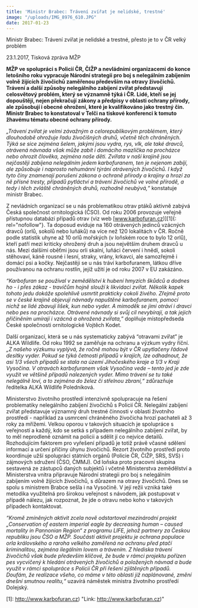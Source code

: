 ```yaml
---
title: 'Ministr Brabec: Trávení zvířat je nelidské, trestné'
image: "/uploads/IMG_8976_610.JPG"
date: 2017-01-23
---
```



Ministr Brabec: Trávení zvířat je nelidské a trestné, přesto je to v ČR
velký problém

 23.1.2017, Tisková zpráva MŽP



<strong>MŽP ve spolupráci s Policií ČR, ČIŽP a nevládními organizacemi
do konce letošního roku vypracuje Národní strategii pro boj s nelegálním
zabíjením volně žijících živočichů zaměřenou především na otravy
živočichů. Trávení a další způsoby nelegálního zabíjení zvířat
představují celosvětový problém, který se významně týká i ČR. Lidé,
kteří se jej dopouštějí, nejen překračují zákony a předpisy v oblasti
ochrany přírody, ale způsobují i obecné ohrožení, které je kvalifikováno
jako trestný čin. Ministr Brabec to konstatoval v Telči na tiskové
konferenci k tomuto žhavému tématu obecné ochrany přírody. </strong>

*„Trávení zvířat je velmi závažným a celorepublikovým problémem, který
dlouhodobě ohrožuje řadu živočišných druhů, včetně těch chráněných. Týká
se sice zejména šelem, jakými jsou vydra, rys, vlk, ale také dravců,
otrávená návnada však může zabít i domácího mazlíčka na procházce nebo
ohrozit člověka, zejména naše děti. Zvířata v naší krajině jsou
nejčastěji zabíjena nelegálním jedem karbofuranem, ten je nejenom
zabíjí, ale způsobuje i naprosto nehumánní týrání otrávených živočichů.
I když tyto činy znamenají porušení zákona o ochraně přírody a krajiny a
hrozí za ně přísné tresty, případů pytláctví a trávení živočichů ve
volné přírodě, a tedy i těch zvláště chráněných druhů, rozhodně
neubývá,“* konstatuje ministr Brabec.

Z nevládních organizací se u nás problematikou otrav ptáků aktivně
zabývá Česká společnost ornitologická (ČSO). Od roku 2006 provozuje
veřejně přístupnou databázi případů otrav (viz web
[www.karbofuran.cz)][1]{: rel="nofollow"}. Ta doposud eviduje na 160
otrávených jedinců vzácných dravců (orlů, sokolů nebo luňáků) na více
než 120 lokalitách v ČR. Ročně podle statistik uhyne až 10 orlů mořských
(v loňském roce to bylo 12 orlů), kteří patří mezi kriticky ohrožený
druh a jsou největším druhem dravců u nás. Mezi dalšími oběťmi jsou orli
skalní, luňáci červení i hnědí, sokoli stěhovaví, káně rousné i lesní,
straky, vrány, krkavci, ale samozřejmě i domácí psi a kočky. Nejčastěji
se u nás tráví karbofuranem, látkou dříve používanou na ochranu rostlin,
jejíž užití je od roku 2007 v EU zakázáno.

*“Karbofuran se používal v zemědělství k hubení hmyzích škůdců a dodnes
ho - i přes zákaz - travičům hojně slouží k likvidaci zvířat. Několik
kapek tohoto jedu dokáže spolehlivě usmrtit prakticky cokoli živého.
Zřejmě proto se v české krajině objevují návnady napuštěné karbofuranem,
pomocí nichž se lidé zbavují lišek, kun nebo vyder. A mimoděk se jimi
otráví i dravci nebo pes na procházce. Otrávené návnady si svůj cíl
nevybírají, a tak jejich přičiněním umírají i vzácná a ohrožená
zvířata,”* doplňuje místopředseda České společnosti ornitologické
Vojtěch Kodet.

Další organizací, která se u nás systematicky zabývá “otravami zvířat”
je ALKA Wildlife. Od roku 1992 se zaměřuje na ochranu a výzkum vydry
říční. *„Z našeho výzkumu vyplývá, že ročně mohou být v ČR upytlačeny
řádově desítky vyder. Pokud se týká četnosti případů v krajích, lze
odhadnout, že asi 1/3 všech případů se stala na území Jihočeského kraje
a 1/3 v Kraji Vysočina. V otravách karbofuranem však Vysočina vede –
tento jed je zde využit ve většině případů nalezených vyder. Mimo
trávení se tu také nelegálně loví, a to zejména do želez či střelnou
zbraní,“* zdůrazňuje ředitelka ALKA Wildlife Poledníková.

Ministerstvo životního prostředí intenzivně spolupracuje na řešení
problematiky nelegálního zabíjení živočichů s Policií ČR. Nelegální
zabíjení zvířat představuje významný druh trestné činnosti v oblasti
životního prostředí - například za usmrcení chráněného živočicha hrozí
pachateli až 3 roky za mřížemi. Velkou oporou v takových situacích je
spolupráce s veřejností a každý, kdo se setká s případem nelegálního
zabíjení zvířat, by to měl neprodleně oznámit na policii a sdělit jí co
nejvíce detailů. Rozhodujícím faktorem pro vyřešení případů je totiž
právě včasné sdělení informací a určení příčiny úhynu živočichů. Rezort
životního prostředí proto koordinuje užší spolupráci státních orgánů
(Policie ČR, ČIŽP, SRS, SVS) i zájmových sdružení (ČSO, ČMMJ). Od loňska
proto pracovní skupina sestavená ze zástupců daných subjektů i včetně
Ministerstva zemědělství a Ministerstva vnitra připravuje Národní
strategii pro boj s nelegálním zabíjením volně žijících živočichů, s
důrazem na otravy živočichů. Dnes se spolu s ministrem Brabce sešla i na
Vysočině. V její režii vzniká také metodika využitelná pro širokou
veřejnost s návodem, jak postupovat v případě nálezu, jak rozpoznat, že
jde o otravu nebo koho v takových případech kontaktovat.

*“Kromě zmíněných aktivit zcela nově odstartoval mezinárodní projekt
„Conservation of eastern imperial eagle by decreasing human – caused
mortality in Pannonian Region“ z programu LIFE, jehož partnery za Českou
republiku jsou ČSO a MŽP. Součástí aktivit projektu je ochrana populace
orla královského a raroha velkého zaměřená na ochranu před ptačí
kriminalitou, zejména ilegálním lovem a trávením. Z hlediska trávení
živočichů však bude především klíčové, že bude v rámci projektu pořízen
pes vycvičený k hledání otrávených živočichů a položených návnad a bude
využit v rámci spolupráce s Policií ČR při řešení zjištěných případů.
Doufám, že realizace všeho, co máme v této oblasti již naplánované,
změní dnešní smutnou realitu,“* uzavírá náměstek ministra životního
prostředí Dolejský.





[1]: http://www.karbofuran.cz) "Link: http://www.karbofuran.cz)"
